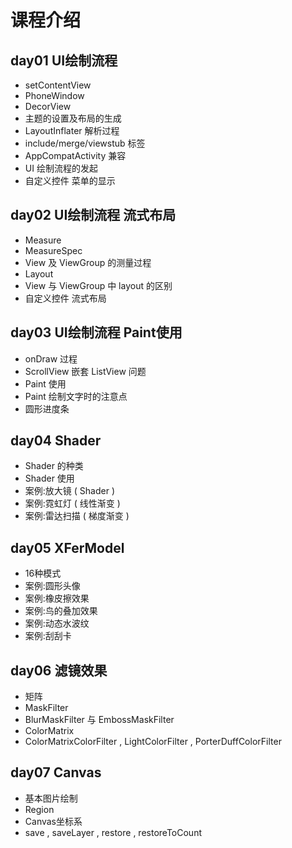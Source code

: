 # 课程介绍 #
## day01 UI绘制流程 ##
- setContentView
- PhoneWindow
- DecorView
- 主题的设置及布局的生成
- LayoutInflater 解析过程
- include/merge/viewstub 标签
- AppCompatActivity 兼容
- UI 绘制流程的发起
- 自定义控件 菜单的显示

## day02 UI绘制流程 流式布局 ##
- Measure
- MeasureSpec 
- View 及 ViewGroup 的测量过程
- Layout
- View 与 ViewGroup 中 layout 的区别
- 自定义控件 流式布局

## day03 UI绘制流程 Paint使用 ##
- onDraw 过程
- ScrollView 嵌套 ListView 问题
- Paint 使用
- Paint 绘制文字时的注意点
- 圆形进度条

## day04 Shader ##
- Shader 的种类
- Shader 使用
- 案例:放大镜 ( Shader )
- 案例:霓虹灯 ( 线性渐变 )
- 案例:雷达扫描 ( 梯度渐变 )

## day05 XFerModel ##
- 16种模式
- 案例:圆形头像
- 案例:橡皮擦效果
- 案例:鸟的叠加效果
- 案例:动态水波纹
- 案例:刮刮卡

## day06 滤镜效果 ##
- 矩阵
- MaskFilter
- BlurMaskFilter 与 EmbossMaskFilter
- ColorMatrix
- ColorMatrixColorFilter , LightColorFilter , PorterDuffColorFilter

## day07 Canvas ##
- 基本图片绘制
- Region
- Canvas坐标系
- save , saveLayer , restore , restoreToCount
